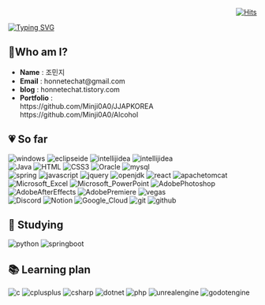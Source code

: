 <div align=right>	
  
[![Hits](https://hits.seeyoufarm.com/api/count/incr/badge.svg?url=https%3A%2F%2Fgithub.com%2FMinji0A0%2F&count_bg=%23FFC0D1&title_bg=%23FF6F96&icon=&icon_color=%23E7E7E7&title=hits&edge_flat=false)](https://github.com/Minji0A0)

</div>

<div>

<a href="https://git.io/typing-svg"><img src="https://readme-typing-svg.demolab.com?font=Concert+One&size=50&pause=1000&color=E481FF&random=false&width=1000&height=100&lines=Goodday!+I'm+Minji+😆+It's+me!+;Today+like+yesterday%2C++Tomorrow+like+today.😎" alt="Typing SVG" /></a>

</div>

## 💖Who am I?

*  **Name** : 조민지
*  **Email** : honnetechat<k>@gmail.com</k>
*  **blog** : honnetechat.tistory.com
*  **Portfolio** : <br>https:<k>//<k>github.com/Minji0A0/JJAPKOREA <br> https:<k>//<k>github.com/Minji0A0/Alcohol

## 💗 So far

<div>
  <img src="https://img.shields.io/badge/windows-0078D4?style=flat&logo=windows&logoColor=white" alt="windows">

  <img src="https://img.shields.io/badge/eclipseide-2C2255?style=flat&logo=eclipseide&logoColor=white" alt="eclipseide">
  <img src="https://img.shields.io/badge/intellijidea-000000?style=flat&logo=intellijidea&logoColor=white" alt="intellijidea">
  <img src="https://img.shields.io/badge/Visual_Studio_Code-0078D4?style=flat&logo=visual%20studio%20code&logoColor=white" alt="intellijidea">

</div>

<div>

  <img src="https://img.shields.io/badge/Java-ED8B00?style=flat&logo=Java&logoColor=white" alt="Java">
    
  <img src="https://img.shields.io/badge/HTML5-E34F26?style=flat&logo=HTML5&logoColor=white" alt="HTML">
  <img src="https://img.shields.io/badge/CSS3-1572B6?style=flat&logo=CSS3&logoColor=white" alt="CSS3">
  <img src="https://img.shields.io/badge/Oracle-F80000?style=flat&logo=Oracle&logoColor=white" alt="Oracle">
  <img src="https://img.shields.io/badge/mysql-4479A1?style=flat&logo=mysql&logoColor=white" alt="mysql">

</div>

<div>


  <img src="https://img.shields.io/badge/spring-6DB33F?style=flat&logo=spring&logoColor=white" alt="spring">
  <img src="https://img.shields.io/badge/javascript-F7DF1E?style=flat&logo=javascript&logoColor=white" alt="javascript">
  <img src="https://img.shields.io/badge/jquery-0769AD?style=flat&logo=jquery&logoColor=white" alt="jquery">
  <img src="https://img.shields.io/badge/openjdk-437291?style=flat&logo=openjdk&logoColor=white" alt="openjdk">  
  <img src="https://img.shields.io/badge/React-61DAFB?style=flat&logo=React&logoColor=white" alt="react">
  <img src="https://img.shields.io/badge/apachetomcat-F8DC75?style=flat&logo=apachetomcat&logoColor=white" alt="apachetomcat">  

</div>

<div>

  <img src="https://img.shields.io/badge/Microsoft_Excel-217346?style=flat&logo=microsoftexcel&logoColor=white" alt="Microsoft_Excel">
  <img src="https://img.shields.io/badge/Microsoft_PowerPoint-B7472A?style=flat&logo=microsoftpowerpoint&logoColor=white" alt="Microsoft_PowerPoint">


  <img src="https://img.shields.io/badge/Adobe%20Photoshop-31A8FF?style=flat&logo=Adobe%20Photoshop&logoColor=white" alt="AdobePhotoshop">
  <img src="https://img.shields.io/badge/Adobe%20After%20Effects-99F?style=flat&logo=Adobe%20After%20Effects&logoColor=white" alt="AdobeAfterEffects">
  <img src="https://img.shields.io/badge/Adobe%20Premiere%20Pro-99F?style=flat&logo=Adobe%20Premiere%20Pro&logoColor=white" alt="AdobePremiere">
  <img src="https://img.shields.io/badge/vega-2450B2?style=flat&logo=vega&logoColor=white" alt="vegas">

</div>

<div>
  
  <img src="https://img.shields.io/badge/Discord-7289DA?style=flat&logo=Discord&logoColor=white" alt="Discord">
  <img src="https://img.shields.io/badge/Notion-000000?style=flat&logo=Notion&logoColor=white" alt="Notion">
  <img src="https://img.shields.io/badge/Google_Cloud-4285F4?style=flat&logo=googlecloud&logoColor=white" alt="Google_Cloud">
  <img src="https://img.shields.io/badge/git-F05032?style=flat&logo=git&logoColor=white" alt="git">
  <img src="https://img.shields.io/badge/github-181717?style=flat&logo=github&logoColor=white" alt="github">  

</div>

## 📖 Studying

<div>
  <img src="https://img.shields.io/badge/python-3776AB?style=flat&logo=python&logoColor=white" alt="python">
  <img src="https://img.shields.io/badge/springboot-6DB33F?style=flat&logo=springboot&logoColor=white" alt="springboot">

</div>

## 📚 Learning plan

<div>

  <img src="https://img.shields.io/badge/c-A8B9CC?style=flat&logo=c&logoColor=white" alt="c">
  <img src="https://img.shields.io/badge/cplusplus-00599C?style=flat&logo=cplusplus&logoColor=white" alt="cplusplus">
  <img src="https://img.shields.io/badge/csharp-512BD4?style=flat&logo=csharp&logoColor=white" alt="csharp">
  <img src="https://img.shields.io/badge/dotnet-512BD4?style=flat&logo=dotnet&logoColor=white" alt="dotnet">
  <img src="https://img.shields.io/badge/php-777BB4?style=flat&logo=php&logoColor=white" alt="php">
  <img src="https://img.shields.io/badge/unrealengine-0E1128?style=flat&logo=unrealengine&logoColor=white" alt="unrealengine">
  <img src="https://img.shields.io/badge/godotengine-478CBF?style=flat&logo=unrealengine&logoColor=white" alt="godotengine">

  

  
</div>





<!--
**Minji0A0/Minji0A0** is a ✨ _special_ ✨ repository because its `README.md` (this file) appears on your GitHub profile.

Here are some ideas to get you started:

- 🔭 I’m currently working on ...
- 🌱 I’m currently learning ...
- 👯 I’m looking to collaborate on ...
- 🤔 I’m looking for help with ...
- 💬 Ask me about ...
- 📫 How to reach me: ...
- 😄 Pronouns: ...
- ⚡ Fun fact: ...
-->
